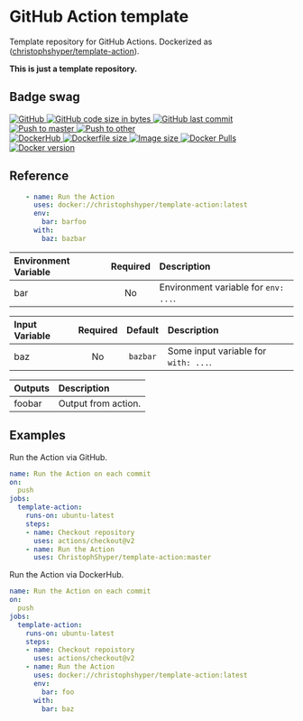 # GitHub Action template

Template repository for GitHub Actions. Dockerized as ([christophshyper/template-action](https://hub.docker.com/repository/docker/christophshyper/template-action)).

**This is just a template repository.**


## Badge swag
[
![GitHub](https://img.shields.io/badge/github-ChristophShyper%2Ftemplate--action-brightgreen.svg?style=flat-square&logo=github)
![GitHub code size in bytes](https://img.shields.io/github/languages/code-size/christophshyper/template-action?color=brightgreen&label=Code%20size&style=flat-square&logo=github)
![GitHub last commit](https://img.shields.io/github/last-commit/christophshyper/template-action?color=brightgreen&label=Last%20commit&style=flat-square&logo=github)
](https://github.com/christophshyper/template-action "shields.io")
[![Push to master](https://img.shields.io/github/workflow/status/christophshyper/template-action/Push%20to%20master?color=brightgreen&label=Master%20branch&logo=github&style=flat-square)
](https://github.com/ChristophShyper/template-action/actions?query=workflow%3A%22Push+to+master%22)
[![Push to other](https://img.shields.io/github/workflow/status/christophshyper/template-action/Push%20to%20other?color=brightgreen&label=Pull%20requests&logo=github&style=flat-square)
](https://github.com/ChristophShyper/template-action/actions?query=workflow%3A%22Push+to+other%22)
<br>
[
![DockerHub](https://img.shields.io/badge/docker-christophshyper%2Ftemplate--action-blue.svg?style=flat-square&logo=docker)
![Dockerfile size](https://img.shields.io/github/size/christophshyper/template-action/Dockerfile?label=Dockerfile%20size&style=flat-square&logo=docker)
![Image size](https://img.shields.io/docker/image-size/christophshyper/template-action/latest?label=Image%20size&style=flat-square&logo=docker)
![Docker Pulls](https://img.shields.io/docker/pulls/christophshyper/template-action?color=blue&label=Pulls&logo=docker&style=flat-square)
![Docker version](https://img.shields.io/docker/v/christophshyper/template-action?color=blue&label=Version&logo=docker&style=flat-square)
](https://hub.docker.com/r/christophshyper/template-action "shields.io")


## Reference

```yaml
    - name: Run the Action
      uses: docker://christophshyper/template-action:latest
      env:
        bar: barfoo
      with:
        baz: bazbar
```

Environment Variable | Required |Description
:--- | :---: | :---
bar | No | Environment variable for `env: ...`.

Input Variable | Required | Default |Description
:--- | :---: | :---: | :---
baz | No | `bazbar` | Some input variable for `with: ...`.

Outputs | Description
:--- | :---
foobar | Output from action.


## Examples

Run the Action via GitHub.
```yaml
name: Run the Action on each commit
on:
  push
jobs:
  template-action:
    runs-on: ubuntu-latest
    steps:
    - name: Checkout repository
      uses: actions/checkout@v2
    - name: Run the Action
      uses: ChristophShyper/template-action:master
```

Run the Action via DockerHub.
```yaml
name: Run the Action on each commit
on:
  push
jobs:
  template-action:
    runs-on: ubuntu-latest
    steps:
    - name: Checkout repoistory
      uses: actions/checkout@v2
    - name: Run the Action
      uses: docker://christophshyper/template-action:latest
      env:
        bar: foo
      with:
        bar: baz
```
